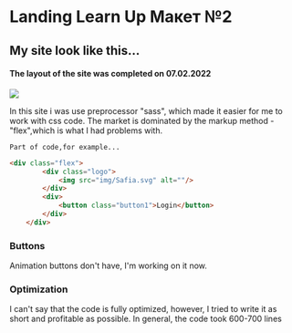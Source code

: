 # Landing Learn Up Макет №2

## My site look like this...
#### The layout of the site was completed on 07.02.2022

![](./img/Скриншот%20сайта-1.png)

In this site i was use preprocessor "sass", which made it easier for me to work with css code. The market is dominated by the markup method - "flex",which is what I had problems with.


```Part of code,for example...```
```html
<div class="flex">
        <div class="logo">
            <img src="img/Safia.svg" alt=""/>
        </div>
        <div>
            <button class="button1">Login</button>
        </div>
    </div>
```
### Buttons
Animation buttons don't have, I'm working on it now.

### Optimization
I can't say that the code is fully optimized, however, I tried to write it as short and profitable as possible. In general, the code took 600-700 lines

